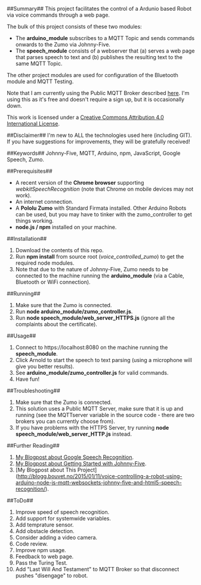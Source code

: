 ##Summary##
This project facilitates the control of a Ardunio based Robot via voice commands through a web page.

The bulk of this project consists of these two modules:
- The **arduino_module** subscribes to a MQTT Topic and sends commands onwards to the Zumo via Johnny-Five.
- The **speech_module** consists of a webserver that (a) serves a web page that parses speech to text and (b) publishes the resulting text to the same MQTT Topic.

The other project modules are used for configuration of the Bluetooth module and MQTT Testing.

Note that I am currently using the Public MQTT Broker described [here](http://www.hivemq.com/showcase/public-mqtt-broker/).  I'm using this as it's free and doesn't require a sign up, but it is occasionally down.

This work is licensed under a <a rel="license" href="http://creativecommons.org/licenses/by/4.0/">Creative Commons Attribution 4.0 International License</a>.

##Disclaimer##
I'm new to ALL the technologies used here (including GIT).  If you have suggestions for improvements, they will be gratefully received!

##Keywords##
Johnny-Five, MQTT, Arduino, npm, JavaScript, Google Speech, Zumo.

##Prerequisites##
- A recent version of the **Chrome browser** supporting *webkitSpeechRecognition* (note that Chrome on mobile devices may not work).
- An internet connection.
- A **Pololu Zumo** with Standard Firmata installed.  Other Arduino Robots can be used, but you may have to tinker with the zumo_controller to get things working.
- **node.js / npm** installed on your machine.

##Installation##
1. Download the contents of this repo.
2. Run **npm install** from source root (*voice_controlled_zumo*) to get the required node modules.
3. Note that due to the nature of Johnny-Five, Zumo needs to be connected to the machine running the **arduino_module** (via a Cable, Bluetooth or WiFi connection).

##Running##
1. Make sure that the Zumo is connected.
2. Run **node arduino_module/zumo_controller.js**.
3. Run **node speech_module/web_server_HTTPS.js** (ignore all the complaints about the certificate).

##Usage##
1. Connect to https://localhost:8080 on the machine running the **speech_module**.
2. Click Arnold to start the speech to text parsing (using a microphone will give you better results).
3. See **arduino_module/zumo_controller.js** for valid commands.
4. Have fun!

##Troubleshooting##
1. Make sure that the Zumo is connected.
2. This solution uses a Public MQTT Server, make sure that it is up and running (see the MQTTserver variable in the source code - there are two brokers you can currently choose from).
3. If you have problems with the HTTPS Server, try running **node speech_module/web_server_HTTP.js** instead.

##Further Reading##
1. [My Blogpost about Google Speech Recognition](http://blogg.bouvet.no/2014/11/11/getting-started-with-html5-speech-recognition-on-google-chrome/).
2. [My Blogpost about Getting Started with Johnny-Five](http://blogg.bouvet.no/2014/12/30/learning-javascript-and-arduino-programming-with-johnny-five/).
3. [My Blogpost about This Project] (http://blogg.bouvet.no/2015/01/11/voice-controlling-a-robot-using-arduino-node-js-mqtt-websockets-johnny-five-and-html5-speech-recognition/).

##ToDo##
1. Improve speed of speech recognition.
2. Add support for systemwide variables.
3. Add temprature sensor.
4. Add obstacle detection.
5. Consider adding a video camera.
6. Code review.
7. Improve npm usage.
8. Feedback to web page.
9. Pass the Turing Test.
10. Add "Last Will And Testament" to MQTT Broker so that disconnect pushes "disengage" to robot.
